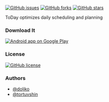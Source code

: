 [![GitHub issues](https://img.shields.io/github/issues/today-app/android.svg)](https://github.com/today-app/android/issues)
[![GitHub forks](https://img.shields.io/github/forks/today-app/android.svg)](https://github.com/today-app/android/network)
[![GitHub stars](https://img.shields.io/github/stars/today-app/android.svg)](https://github.com/today-app/android/stargazers)

ToDay optimizes daily scheduling and planning

### Download It
<a href="https://play.google.com/store/apps/details">
  <img alt="Android app on Google Play" src="https://developer.android.com/images/brand/en_app_rgb_wo_45.png" />
</a>

### License
[![GitHub license](https://img.shields.io/badge/license-AGPL-blue.svg)](https://raw.githubusercontent.com/today-app/android/master/LICENSE)

### Authors
* [@doljko](http://github.com/doljko)
* [@tortuvshin](http://github.com/tortuvshin)
